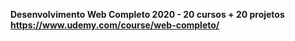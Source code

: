 <strong>Desenvolvimento Web Completo 2020 - 20 cursos + 20 projetos<br><strong>
https://www.udemy.com/course/web-completo/
